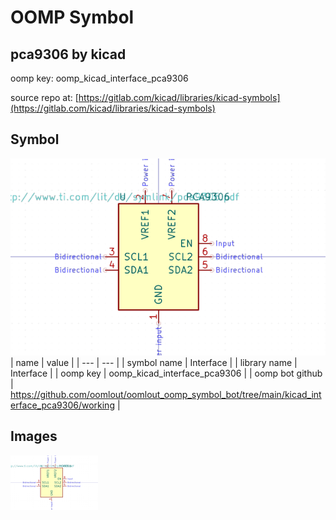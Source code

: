 # OOMP Symbol  
## pca9306  by kicad  
  
oomp key: oomp_kicad_interface_pca9306  
  
source repo at: [https://gitlab.com/kicad/libraries/kicad-symbols](https://gitlab.com/kicad/libraries/kicad-symbols)  
## Symbol  
  
[![working.png](working_600.png)](working.png)  
| name | value | 
| --- | --- | 
| symbol name | Interface | 
| library name | Interface | 
| oomp key | oomp_kicad_interface_pca9306 | 
| oomp bot github | https://github.com/oomlout/oomlout_oomp_symbol_bot/tree/main/kicad_interface_pca9306/working | 
## Images  
  
[![working.png](working_140.png)](working.png)  
